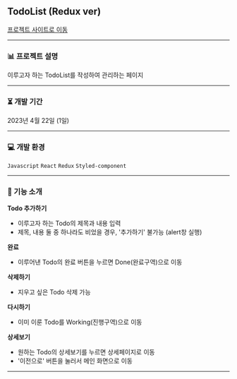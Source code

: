 ## TodoList (Redux ver)
[프로젝트 사이트로 이동](redux-todo-list-git-main-saemmm.vercel.app)
***
### 📊 프로젝트 설명

이루고자 하는 TodoList를 작성하여 관리하는 페이지
***
### ⏳ 개발 기간
2023년 4월 22일 (1일)
***
### 💻 개발 환경
`Javascript` `React` `Redux` `Styled-component`
***
### 🔎 기능 소개
**Todo 추가하기**
- 이루고자 하는 Todo의 제목과 내용 입력
- 제목, 내용 둘 중 하나라도 비었을 경우, '추가하기' 불가능 (alert창 실행)
  
**완료**
- 이루어낸 Todo의 완료 버튼을 누르면  Done(완료구역)으로 이동
  
**삭제하기**
- 지우고 싶은 Todo 삭제 가능
  
**다시하기**
- 이미 이룬 Todo를 Working(진행구역)으로 이동
  
**상세보기**
- 원하는 Todo의 상세보기를 누르면 상세페이지로 이동
- '이전으로' 버튼을 눌러서 메인 화면으로 이동
***  
